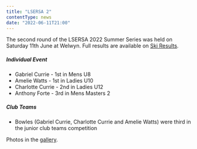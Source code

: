 ```yaml
---
title: "LSERSA 2"
contentType: news
date: "2022-06-11T21:00"
---
```


The second round of the LSERSA 2022 Summer Series was held on Saturday 11th June at Welwyn. Full
results are available on [Ski Results](https://skiresults.co.uk/events/1182).

##### Individual Event
* Gabriel Currie - 1st in Mens U8
* Amelie Watts - 1st in Ladies U10
* Charlotte Currie - 2nd in Ladies U12
* Anthony Forte - 3rd in Mens Masters 2

##### Club Teams
* Bowles (Gabriel Currie, Charlotte Currie and Amelie Watts) were third in the junior club teams
  competition

Photos in the [gallery](/gallery/2022/220611_lsersa_2).
